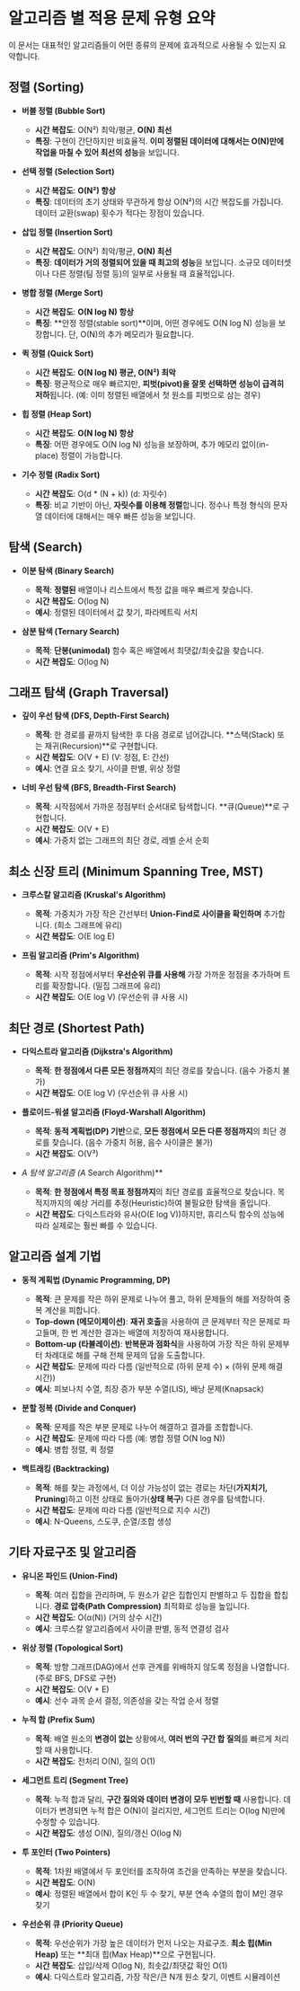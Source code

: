 # 알고리즘 별 적용 문제 유형 요약

이 문서는 대표적인 알고리즘들이 어떤 종류의 문제에 효과적으로 사용될 수 있는지 요약합니다.

## 정렬 (Sorting)

- **버블 정렬 (Bubble Sort)**
  - **시간 복잡도**: O(N²) 최악/평균, **O(N) 최선**
  - **특징**: 구현이 간단하지만 비효율적. **이미 정렬된 데이터에 대해서는 O(N)만에 작업을 마칠 수 있어 최선의 성능**을 보입니다.

- **선택 정렬 (Selection Sort)**
  - **시간 복잡도**: **O(N²) 항상**
  - **특징**: 데이터의 초기 상태와 무관하게 항상 O(N²)의 시간 복잡도를 가집니다. 데이터 교환(swap) 횟수가 적다는 장점이 있습니다.

- **삽입 정렬 (Insertion Sort)**
  - **시간 복잡도**: O(N²) 최악/평균, **O(N) 최선**
  - **특징**: **데이터가 거의 정렬되어 있을 때 최고의 성능**을 보입니다. 소규모 데이터셋이나 다른 정렬(팀 정렬 등)의 일부로 사용될 때 효율적입니다.

- **병합 정렬 (Merge Sort)**
  - **시간 복잡도**: **O(N log N) 항상**
  - **특징**: **안정 정렬(stable sort)**이며, 어떤 경우에도 O(N log N) 성능을 보장합니다. 단, O(N)의 추가 메모리가 필요합니다.

- **퀵 정렬 (Quick Sort)**
  - **시간 복잡도**: **O(N log N) 평균, O(N²) 최악**
  - **특징**: 평균적으로 매우 빠르지만, **피벗(pivot)을 잘못 선택하면 성능이 급격히 저하**됩니다. (예: 이미 정렬된 배열에서 첫 원소를 피벗으로 삼는 경우)

- **힙 정렬 (Heap Sort)**
  - **시간 복잡도**: **O(N log N) 항상**
  - **특징**: 어떤 경우에도 O(N log N) 성능을 보장하며, 추가 메모리 없이(in-place) 정렬이 가능합니다.

- **기수 정렬 (Radix Sort)**
  - **시간 복잡도**: O(d * (N + k)) (d: 자릿수)
  - **특징**: 비교 기반이 아닌, **자릿수를 이용해 정렬**합니다. 정수나 특정 형식의 문자열 데이터에 대해서는 매우 빠른 성능을 보입니다.

## 탐색 (Search)

- **이분 탐색 (Binary Search)**
  - **목적**: **정렬된** 배열이나 리스트에서 특정 값을 매우 빠르게 찾습니다.
  - **시간 복잡도**: O(log N)
  - **예시**: 정렬된 데이터에서 값 찾기, 파라메트릭 서치

- **삼분 탐색 (Ternary Search)**
  - **목적**: **단봉(unimodal)** 함수 혹은 배열에서 최댓값/최솟값을 찾습니다.
  - **시간 복잡도**: O(log N)

## 그래프 탐색 (Graph Traversal)

- **깊이 우선 탐색 (DFS, Depth-First Search)**
  - **목적**: 한 경로를 끝까지 탐색한 후 다음 경로로 넘어갑니다. **스택(Stack) 또는 재귀(Recursion)**로 구현합니다.
  - **시간 복잡도**: O(V + E) (V: 정점, E: 간선)
  - **예시**: 연결 요소 찾기, 사이클 판별, 위상 정렬

- **너비 우선 탐색 (BFS, Breadth-First Search)**
  - **목적**: 시작점에서 가까운 정점부터 순서대로 탐색합니다. **큐(Queue)**로 구현합니다.
  - **시간 복잡도**: O(V + E)
  - **예시**: 가중치 없는 그래프의 최단 경로, 레벨 순서 순회

## 최소 신장 트리 (Minimum Spanning Tree, MST)

- **크루스칼 알고리즘 (Kruskal's Algorithm)**
  - **목적**: 가중치가 가장 작은 간선부터 **Union-Find로 사이클을 확인하며** 추가합니다. (희소 그래프에 유리)
  - **시간 복잡도**: O(E log E)

- **프림 알고리즘 (Prim's Algorithm)**
  - **목적**: 시작 정점에서부터 **우선순위 큐를 사용해** 가장 가까운 정점을 추가하며 트리를 확장합니다. (밀집 그래프에 유리)
  - **시간 복잡도**: O(E log V) (우선순위 큐 사용 시)

## 최단 경로 (Shortest Path)

- **다익스트라 알고리즘 (Dijkstra's Algorithm)**
  - **목적**: **한 정점에서 다른 모든 정점까지**의 최단 경로를 찾습니다. (음수 가중치 불가)
  - **시간 복잡도**: O(E log V) (우선순위 큐 사용 시)

- **플로이드-워셜 알고리즘 (Floyd-Warshall Algorithm)**
  - **목적**: **동적 계획법(DP) 기반**으로, **모든 정점에서 모든 다른 정점까지**의 최단 경로를 찾습니다. (음수 가중치 허용, 음수 사이클은 불가)
  - **시간 복잡도**: O(V³)

- **A* 탐색 알고리즘 (A* Search Algorithm)**
  - **목적**: **한 정점에서 특정 목표 정점까지**의 최단 경로를 효율적으로 찾습니다. 목적지까지의 예상 거리를 추정(Heuristic)하여 불필요한 탐색을 줄입니다.
  - **시간 복잡도**: 다익스트라와 유사(O(E log V))하지만, 휴리스틱 함수의 성능에 따라 실제로는 훨씬 빠를 수 있습니다.

## 알고리즘 설계 기법

- **동적 계획법 (Dynamic Programming, DP)**
  - **목적**: 큰 문제를 작은 하위 문제로 나누어 풀고, 하위 문제들의 해를 저장하여 중복 계산을 피합니다.
  - **Top-down (메모이제이션)**: **재귀 호출**을 사용하여 큰 문제부터 작은 문제로 파고들며, 한 번 계산한 결과는 배열에 저장하여 재사용합니다.
  - **Bottom-up (타뷸레이션)**: **반복문과 점화식**을 사용하여 가장 작은 하위 문제부터 차례대로 해를 구해 전체 문제의 답을 도출합니다.
  - **시간 복잡도**: 문제에 따라 다름 (일반적으로 (하위 문제 수) × (하위 문제 해결 시간))
  - **예시**: 피보나치 수열, 최장 증가 부분 수열(LIS), 배낭 문제(Knapsack)

- **분할 정복 (Divide and Conquer)**
  - **목적**: 문제를 작은 부분 문제로 나누어 해결하고 결과를 조합합니다.
  - **시간 복잡도**: 문제에 따라 다름 (예: 병합 정렬 O(N log N))
  - **예시**: 병합 정렬, 퀵 정렬

- **백트래킹 (Backtracking)**
  - **목적**: 해를 찾는 과정에서, 더 이상 가능성이 없는 경로는 차단(**가지치기, Pruning**)하고 이전 상태로 돌아가(**상태 복구**) 다른 경우를 탐색합니다.
  - **시간 복잡도**: 문제에 따라 다름 (일반적으로 지수 시간)
  - **예시**: N-Queens, 스도쿠, 순열/조합 생성

## 기타 자료구조 및 알고리즘

- **유니온 파인드 (Union-Find)**
  - **목적**: 여러 집합을 관리하며, 두 원소가 같은 집합인지 판별하고 두 집합을 합칩니다. **경로 압축(Path Compression)** 최적화로 성능을 높입니다.
  - **시간 복잡도**: O(α(N)) (거의 상수 시간)
  - **예시**: 크루스칼 알고리즘에서 사이클 판별, 동적 연결성 검사

- **위상 정렬 (Topological Sort)**
  - **목적**: 방향 그래프(DAG)에서 선후 관계를 위배하지 않도록 정점을 나열합니다. (주로 BFS, DFS로 구현)
  - **시간 복잡도**: O(V + E)
  - **예시**: 선수 과목 순서 결정, 의존성을 갖는 작업 순서 정렬

- **누적 합 (Prefix Sum)**
  - **목적**: 배열 원소의 **변경이 없는** 상황에서, **여러 번의 구간 합 질의**를 빠르게 처리할 때 사용합니다.
  - **시간 복잡도**: 전처리 O(N), 질의 O(1)

- **세그먼트 트리 (Segment Tree)**
  - **목적**: 누적 합과 달리, **구간 질의와 데이터 변경이 모두 빈번할 때** 사용합니다. 데이터가 변경되면 누적 합은 O(N)이 걸리지만, 세그먼트 트리는 O(log N)만에 수정할 수 있습니다.
  - **시간 복잡도**: 생성 O(N), 질의/갱신 O(log N)

- **투 포인터 (Two Pointers)**
  - **목적**: 1차원 배열에서 두 포인터를 조작하여 조건을 만족하는 부분을 찾습니다.
  - **시간 복잡도**: O(N)
  - **예시**: 정렬된 배열에서 합이 K인 두 수 찾기, 부분 연속 수열의 합이 M인 경우 찾기

- **우선순위 큐 (Priority Queue)**
  - **목적**: 우선순위가 가장 높은 데이터가 먼저 나오는 자료구조. **최소 힙(Min Heap)** 또는 **최대 힙(Max Heap)**으로 구현됩니다.
  - **시간 복잡도**: 삽입/삭제 O(log N), 최솟값/최댓값 확인 O(1)
  - **예시**: 다익스트라 알고리즘, 가장 작은/큰 N개 원소 찾기, 이벤트 시뮬레이션
